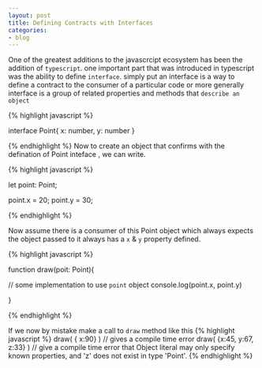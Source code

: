 ```yaml
---
layout: post
title: Defining Contracts with Interfaces
categories:
- blog
---
```


One of the greatest additions to the javascrcipt ecosystem has been the addition of `typescript`. one important part that was introduced in typescript
was the ability to define `interface`. simply put an interface is a way to define a contract to the consumer of a particular 
code or more generally interface is a group of related properties and methods that `describe an object`


{% highlight javascript %}

interface Point{
    x: number,
    y: number
 }

{% endhighlight %}
Now to create an object that confirms with  the defination of Point inteface , we can write.

{% highlight javascript %}

let point: Point;

point.x = 20;
point.y = 30;

{% endhighlight %}

Now assume there is a consumer of this Point object which always expects the object passed to it always has a `x` & `y` property defined.

{% highlight javascript %}

function draw(poit: Point){
  
  // some implementation to use `point` object
  console.log(point.x, point.y)

}

{% endhighlight %}

If we now by mistake make a call to `draw` method like this
{% highlight javascript %}
draw( { x:90} ) // gives a compile time error
draw( {x:45, y:67, z:33} ) // give a compile time error that Object literal may only specify known properties, and 'z' does not exist in type 'Point'.
{% endhighlight %}
